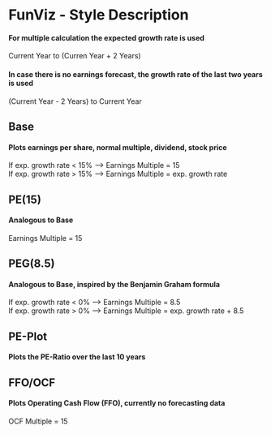 # FunViz - Style Description 

#### For multiple calculation the expected growth rate is used<br/>
Current Year to (Curren Year + 2 Years)<br/>
#### In case there is no earnings forecast, the growth rate of the last two years is used<br/>
(Current Year - 2 Years) to Current Year

## Base
#### Plots earnings per share, normal multiple, dividend, stock price
If exp. growth rate < 15% --> Earnings Multiple = 15<br/>
If exp. growth rate > 15% --> Earnings Multiple = exp. growth rate
## PE(15)
#### Analogous to Base
Earnings Multiple = 15<br/>
## PEG(8.5)
#### Analogous to Base, inspired by the Benjamin Graham formula
If exp. growth rate < 0% --> Earnings Multiple = 8.5<br/>
If exp. growth rate > 0% --> Earnings Multiple = exp. growth rate + 8.5
## PE-Plot
#### Plots the PE-Ratio over the last 10 years
## FFO/OCF
#### Plots Operating Cash Flow (FFO), currently no forecasting data
OCF Multiple = 15


